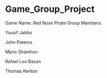 ﻿# Game_Group_Project

Game Name: Red Nose Pirate
Group Members: 

Yousif Jabbo

John Pateros	

Mario Shamhon	

Rafael Loo Bazan

Thomas Kenton	
